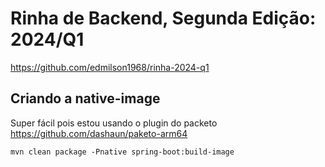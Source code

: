 # Rinha de Backend, Segunda Edição: 2024/Q1

https://github.com/edmilson1968/rinha-2024-q1


## Criando a native-image

Super fácil pois estou usando o plugin do packeto https://github.com/dashaun/paketo-arm64

```
mvn clean package -Pnative spring-boot:build-image
```
